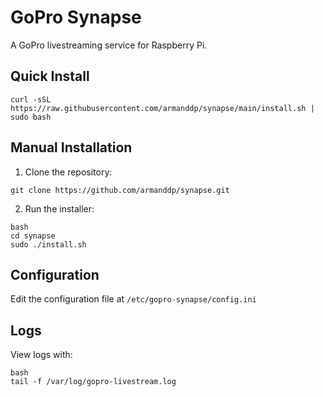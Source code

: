# GoPro Synapse

A GoPro livestreaming service for Raspberry Pi.

## Quick Install 

```
curl -sSL https://raw.githubusercontent.com/armanddp/synapse/main/install.sh | sudo bash
```

## Manual Installation

1. Clone the repository:

```
git clone https://github.com/armanddp/synapse.git
```


2. Run the installer:

```
bash
cd synapse
sudo ./install.sh
```

## Configuration

Edit the configuration file at `/etc/gopro-synapse/config.ini`

## Logs

View logs with:

```
bash
tail -f /var/log/gopro-livestream.log
```